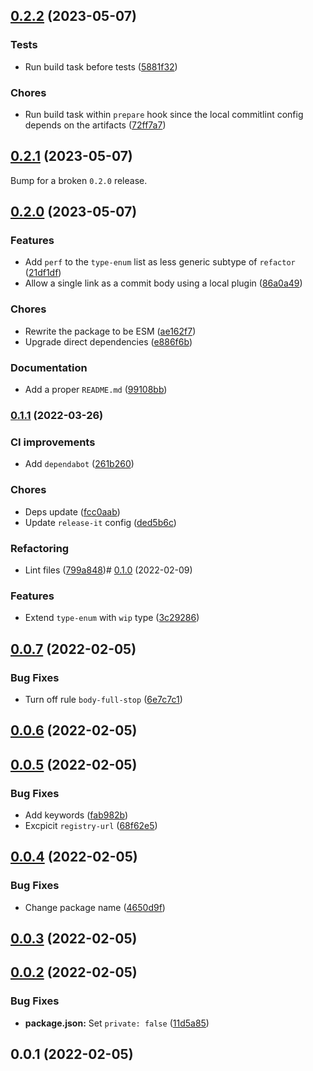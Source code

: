 

## [0.2.2](https://github.com/MorevM/commitlint-config/compare/v0.2.1...v0.2.2) (2023-05-07)


### Tests

* Run build task before tests ([5881f32](https://github.com/MorevM/commitlint-config/commit/5881f3226ffd76ef3c3319b8a25732de3b15ee6b))


### Chores

* Run build task within `prepare` hook since the local commitlint config depends on the artifacts ([72ff7a7](https://github.com/MorevM/commitlint-config/commit/72ff7a77a66d5f2024a2318f1789de278dec67e3))

## [0.2.1](https://github.com/MorevM/commitlint-config/compare/v0.2.0...v0.2.1) (2023-05-07)

Bump for a broken `0.2.0` release.

## [0.2.0](https://github.com/MorevM/commitlint-config/compare/v0.1.1...v0.2.0) (2023-05-07)


### Features

* Add `perf` to the `type-enum` list as less generic subtype of `refactor` ([21df1df](https://github.com/MorevM/commitlint-config/commit/21df1df1a2a1975b0a8499797e4efc20a4b7a9f0))
* Allow a single link as a commit body using a local plugin ([86a0a49](https://github.com/MorevM/commitlint-config/commit/86a0a49a025b55012646fb3fb6cd3de26bfca87c))


### Chores

* Rewrite the package to be ESM ([ae162f7](https://github.com/MorevM/commitlint-config/commit/ae162f7c2609f250c7b03886f1e446cf769d6793))
* Upgrade direct dependencies ([e886f6b](https://github.com/MorevM/commitlint-config/commit/e886f6b4d447da238b0755b766a9f847b42d7ba9))


### Documentation

* Add a proper `README.md` ([99108bb](https://github.com/MorevM/commitlint-config/commit/99108bbf22ecf3e63f39e1f8e4da7545e14c01b9))

### [0.1.1](https://github.com/MorevM/commitlint-config/compare/v0.1.0...v0.1.1) (2022-03-26)


### CI improvements

* Add `dependabot` ([261b260](https://github.com/MorevM/commitlint-config/commit/261b260b3f428ab22640b510ce69b27578b03d2f))


### Chores

* Deps update ([fcc0aab](https://github.com/MorevM/commitlint-config/commit/fcc0aab4a1b2ef4633fdc7bdbbe4018d5531d28c))
* Update `release-it` config ([ded5b6c](https://github.com/MorevM/commitlint-config/commit/ded5b6c2396dd4eff3c8c7c1dfca2ef916f04882))


### Refactoring

* Lint files ([799a848](https://github.com/MorevM/commitlint-config/commit/799a8489695553a7aaba9416afb3256d50f63acb))# [0.1.0](https://github.com/MorevM/commitlint-config/compare/v0.0.7...v0.1.0) (2022-02-09)


### Features

* Extend `type-enum` with `wip` type ([3c29286](https://github.com/MorevM/commitlint-config/commit/3c29286b222e48848ad42ecc2d2184735da1b39f))

## [0.0.7](https://github.com/MorevM/commitlint-config/compare/v0.0.6...v0.0.7) (2022-02-05)


### Bug Fixes

* Turn off rule `body-full-stop` ([6e7c7c1](https://github.com/MorevM/commitlint-config/commit/6e7c7c1ceda9b6c9a208778750792fc6050f4b13))

## [0.0.6](https://github.com/MorevM/commitlint-config/compare/v0.0.5...v0.0.6) (2022-02-05)

## [0.0.5](https://github.com/MorevM/commitlint-config/compare/v0.0.4...v0.0.5) (2022-02-05)


### Bug Fixes

* Add keywords ([fab982b](https://github.com/MorevM/commitlint-config/commit/fab982b28b1096184beb72bb49cf49bac3a0c6b0))
* Excpicit `registry-url` ([68f62e5](https://github.com/MorevM/commitlint-config/commit/68f62e564e83b31676b25284f283249bb1ff36d9))

## [0.0.4](https://github.com/MorevM/commitlint-config/compare/v0.0.3...v0.0.4) (2022-02-05)


### Bug Fixes

* Change package name ([4650d9f](https://github.com/MorevM/commitlint-config/commit/4650d9f644cb783745e841144f1a1070086a2d06))

## [0.0.3](https://github.com/MorevM/commitlint-config/compare/v0.0.2...v0.0.3) (2022-02-05)

## [0.0.2](https://github.com/MorevM/commitlint-config/compare/v0.0.1...v0.0.2) (2022-02-05)


### Bug Fixes

* **package.json:** Set `private: false` ([11d5a85](https://github.com/MorevM/commitlint-config/commit/11d5a85958c32607b7a414dec57df3b0e4814b6b))

## 0.0.1 (2022-02-05)